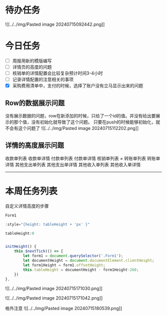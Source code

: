 # 待办任务
![[../../img/Pasted image 20240715092442.png]]



# 今日任务
- [ ] 周报用新的模版编写
- [ ] 详情页的高度的问题
- [ ] 核销单的详情配置会比较复杂预计时间3-4小时
- [ ] 记录详情配置的注意相关的事项
- [x] 采购费用清单中，支付的时候，选择了账户没有立马显示出来的问题

## Row的数据展示问题
没有展示数据的问题，row在新添加的时候，只给了一个id的值。并没有给出要展示的那个值，没有初始化就导致了这个问题。
只要在push的时候能够初始化，就不会有这个问题了
![[../../img/Pasted image 20240715112202.png]]

## 详情的高度展示问题
收款单列表  收款单详情
付款单列表  付款单详情
核销单列表    ×
转账单列表  转账单详情
其他支出单列表  其他支出单详情
其他收入单列表  其他收入单详情






------
# 本周任务列表

自定义详情高度的步骤

~~~js
Form1

:style="{height: tableHeight + 'px' }"

tableHeight:0


initHeight() {
	this.$nextTick(() => {
		let form1 = document.querySelector('.Form1');
		let documentHeight = document.documentElement.clientHeight;
		let form1Height = form1.offsetHeight;
		this.tableHeight = documentHeight - form1Height-260;
	})
},
~~~

![[../../img/Pasted image 20240715171030.png]]


![[../../img/Pasted image 20240715171042.png]]


格外注意
![[../../img/Pasted image 20240715180539.png]]